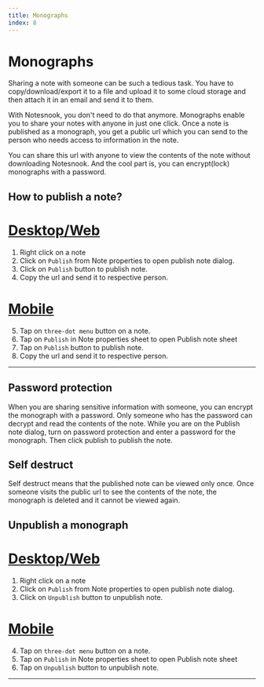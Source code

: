 ```yaml
---
title: Monographs
index: 8
---
```


# Monographs

Sharing a note with someone can be such a tedious task. You have to copy/download/export it to a file and upload it to some cloud storage and then attach it in an email and send it to them.

With Notesnook, you don't need to do that anymore. Monographs enable you to share your notes with anyone in just one click. Once a note is published as a monograph, you get a public url which you can send to the person who needs access to information in the note.

You can share this url with anyone to view the contents of the note without downloading Notesnook. And the cool part is, you can encrypt(lock) monographs with a password.

## How to publish a note?

# [Desktop/Web](#/tab/web)

1. Right click on a note
2. Click on `Publish` from Note properties to open publish note dialog.
3. Click on `Publish` button to publish note.
4. Copy the url and send it to respective person.

# [Mobile](#/tab/mobile)

5. Tap on `three-dot menu` button on a note.
6. Tap on `Publish` in Note properties sheet to open Publish note sheet
7. Tap on `Publish` button to publish note.
8. Copy the url and send it to respective person.

---

## Password protection

When you are sharing sensitive information with someone, you can encrypt the monograph with a password. Only someone who has the password can decrypt and read the contents of the note. While you are on the Publish note dialog, turn on password protection and enter a password for the monograph. Then click publish to publish the note.

## Self destruct

Self destruct means that the published note can be viewed only once. Once someone visits the public url to see the contents of the note, the monograph is deleted and it cannot be viewed again.

## Unpublish a monograph

# [Desktop/Web](#/tab/web)

1. Right click on a note
2. Click on `Publish` from Note properties to open publish note dialog.
3. Click on `Unpublish` button to unpublish note.

# [Mobile](#/tab/mobile)

4. Tap on `three-dot menu` button on a note.
5. Tap on `Publish` in Note properties sheet to open Publish note sheet
6. Tap on `Unpublish` button to unpublish note.

---
